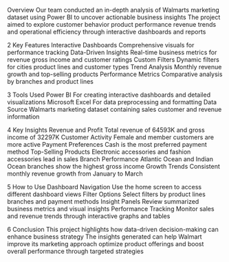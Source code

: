 Overview
Our team conducted an in-depth analysis of Walmarts marketing dataset using Power BI to uncover actionable business insights The project aimed to explore customer behavior product performance revenue trends and operational efficiency through interactive dashboards and reports

2 Key Features
Interactive Dashboards Comprehensive visuals for performance tracking
Data-Driven Insights Real-time business metrics for revenue gross income and customer ratings
Custom Filters Dynamic filters for cities product lines and customer types
Trend Analysis Monthly revenue growth and top-selling products
Performance Metrics Comparative analysis by branches and product lines

3 Tools Used
Power BI For creating interactive dashboards and detailed visualizations
Microsoft Excel For data preprocessing and formatting
Data Source Walmarts marketing dataset containing sales customer and revenue information

4 Key Insights
Revenue and Profit Total revenue of 64593K and gross income of 32297K
Customer Activity Female and member customers are more active
Payment Preferences Cash is the most preferred payment method
Top-Selling Products Electronic accessories and fashion accessories lead in sales
Branch Performance Atlantic Ocean and Indian Ocean branches show the highest gross income
Growth Trends Consistent monthly revenue growth from January to March

5 How to Use
Dashboard Navigation Use the home screen to access different dashboard views
Filter Options Select filters by product lines branches and payment methods
Insight Panels Review summarized business metrics and visual insights
Performance Tracking Monitor sales and revenue trends through interactive graphs and tables

6 Conclusion
This project highlights how data-driven decision-making can enhance business strategy The insights generated can help Walmart improve its marketing approach optimize product offerings and boost overall performance through targeted strategies






